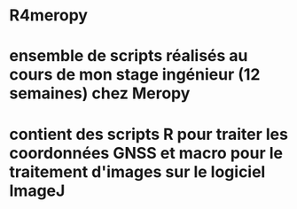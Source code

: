 # R4meropy
# ensemble de scripts réalisés au cours de mon stage ingénieur (12 semaines) chez Meropy
# contient des scripts R pour traiter les coordonnées GNSS et macro pour le traitement d'images sur le logiciel ImageJ
